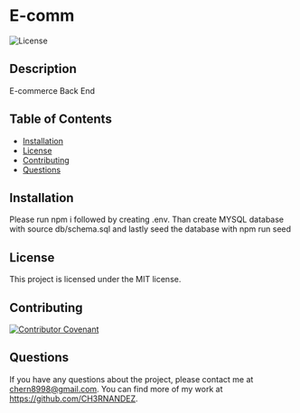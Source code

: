 
 # E-comm

![License](https://img.shields.io/badge/license-MIT-green.svg)

## Description

E-commerce Back End

## Table of Contents

- [Installation](#installation)
- [License](#license)
- [Contributing](#contributing)
- [Questions](#questions)

## Installation

Please run npm i followed by creating .env. Than create MYSQL database with source db/schema.sql and lastly seed the database with npm run seed

## License

This project is licensed under the MIT license.

## Contributing

[![Contributor Covenant](https://img.shields.io/badge/Contributor%20Covenant-2.1-4baaaa.svg)](code_of_conduct.md)

## Questions

If you have any questions about the project, please contact me at chern8998@gmail.com. You can find more of my work at https://github.com/CH3RNANDEZ.
